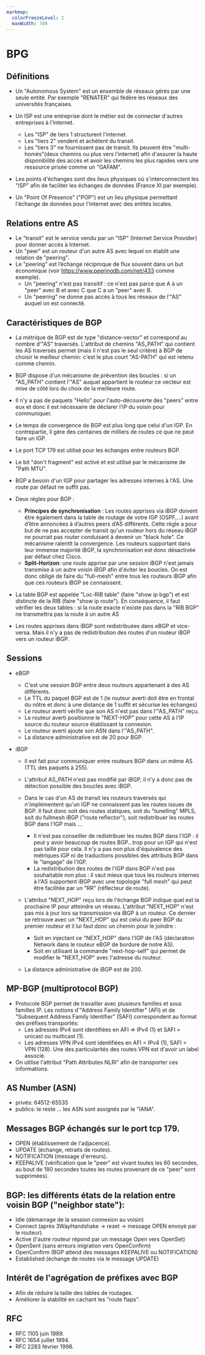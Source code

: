 ```yaml
---
markmap:
  colorFreezeLevel: 2
  maxWidth: 700
---
```


# BPG
## Définitions 

- Un "Autonomous System" est un ensemble de réseaux gérés par une seule entité. Par exemple "RENATER" qui fédère les réseaux des universités françaises.
- Un ISP est une entreprise dont le métier est de connecter d'autres entreprises à l'internet.
  
    - Les "ISP" de tiers 1 structurent l'internet.
    - Les "tiers 2" vendent et achètent du transit.
    - Les "tiers 3" ne fournissent pas de transit. Ils peuvent être "multi-homés"(deux chemins ou plus vers l'internet) afin d'assurer la haute disponibilité des accès et avoir les chemins les plus rapides vers une ressource prisée comme un "GAFAM".

- Les points d'échanges sont des lieux physiques où s'interconnectent les "ISP" afin de faciliter les échanges de données (France XI par exemple).
- Un "Point Of Presence" ("POP") est un lieu physique permettant l'échange de données pour l'internet avec des entités locales.

## Relations entre AS

- Le "transit" est le service vendu par un "ISP" (Internet Service Provider) pour donner accès à Internet.
- Un "peer" est un routeur d'un autre AS avec lequel on établit une relation de "peering".
- Le "peering" est l’échange réciproque de flux souvent dans un but économique (voir <https://www.peeringdb.com/net/433> comme exemple).
  - Un "peering" n'est pas transitif : ce n'est pas parce que A à un "peer" avec B et avec C que C a un "peer" avec B.
  - Un "peering" ne donne pas accès à tous les réseaux de l'"AS" auquel on est connecté.

## Caractéristiques de BGP

- La métrique de BGP est de type "distance-vector" et correspond au nombre d'"AS" traversés. L'attribut de chemins "AS_PATH" qui contient les AS traversés permet (mais il n'est pas le seul critère) à BGP de choisir le meilleur chemin: c'est le plus court "AS-PATH" qui est retenu comme chemin.
-  BGP dispose d'un mécanisme de prévention des boucles : si un "AS_PATH" contient l'"AS" auquel appartient le routeur ce vecteur est mise de côté lors du choix de la meilleure route.
- Il n'y a pas de paquets "Hello" pour l'auto-découverte des "peers" entre eux et donc il est nécessaire de déclarer l'IP du voisin pour communiquer.
- Le temps de convergence de BGP est plus long que celui d'un IGP. En contrepartie, il gère des centaines de milliers de routes ce que ne peut faire un IGP.
- Le port TCP 179 est utilisé pour les échanges entre routeurs BGP. 
- Le bit "don't fragment" est activé et est utilisé par le mécanisme de "Path MTU".
- BGP a besoin d'un IGP pour partager les adresses internes à l'AS. Une route par défaut ne suffit pas.
- Deux règles pour BGP :
   - **Principes de synchronisation** : Les routes apprises via iBGP doivent être également dans la table de routage de votre IGP (OSPF,…) avant d’être annoncées à d’autres peers d’AS différents. Cette règle a pour but de ne pas accepter de transit qu'un routeur hors du réseau iBGP ne pourrait pas router conduisant à devenir un "black hole". Ce mécanisme ralentit la convergence. Les routeurs supportant dans leur immense majorité iBGP, la synchronisation est donc désactivée par défaut chez Cisco.
   - **Split-Horizon**: une route apprise par une session iBGP n'est jamais transmise à un autre voisin iBGP afin d'éviter les boucles. On est donc obligé de faire du "full-mesh" entre tous les routeurs iBGP afin que ces routeurs iBGP se connaissent.

- La table BGP est appelée "Loc-RIB table" (faire "show ip bgp") et est distincte de la RIB (faire "show ip route"). En conséquence,  il faut vérifier les deux tables : si la route exacte n'existe pas dans la "RIB BGP" ne transmettra pas la route à un autre AS 
- Les routes apprises dans iBGP sont redistribuées dans eBGP et vice-versa. Mais il n'y a pas de redistribution des routes d'un routeur iBGP vers un routeur iBGP.

## Sessions

- eBGP
  - C'est une session BGP entre deux routeurs appartenant à des AS différents.
  - Le TTL du paquet BGP est de 1 (le routeur averti doit être en frontal du nôtre et donc à une distance de 1 suffit et sécurise les échanges)
  - Le routeur averti vérifie que son AS n'est pas dans l'"AS_PATH" reçu. 
  - Le routeur averti positionne le "NEXT-HOP" pour cette AS à l'IP source du routeur source établissant la connexion.
  - Le routeur averti ajoute son ASN dans l'"AS_PATH".
  - La distance administrative est de 20 pour BGP.
  
- iBGP 
  - Il est fait pour communiquer entre routeurs BGP dans un même AS (TTL des paquets à 255).
  - L'attribut AS_PATH n'est pas modifié par iBGP, il n'y a donc pas de détection possible des boucles avec iBGP.
 
  - Dans le cas d'un AS de transit les routeurs traversés qui n'implémentent qu'un IGP ne connaissent 
    pas les routes issues de BGP. Il faut donc soit des routes statiques, soit du "tunelling" MPLS, soit du fullmesh iBGP ("route reflector"), soit redistribuer les routes BGP dans l'IGP mais ...
    - Il n'est pas conseiller de redistribuer les routes BGP dans l'IGP : il peut y avoir beaucoup de routes BGP...trop pour un IGP qui n'est pas taillé pour cela. Il n'y a pas non plus d'équivalence des métriques IGP ni de traductions possibles des attributs BGP dans le "langage" de l'IGP. 
    - La redistribution des routes de l'IGP dans BGP n'est pas souhaitable non plus : il vaut mieux que tous les routeurs internes à l'AS supportent iBGP avec une topologie "full mesh" qui peut être facilitée par un "RR" (réflecteur de route).
  - L'attribut "NEXT_HOP" reçu lors de l'échange BGP indique quel est la prochaine IP pour atteindre un réseau. L'attribut "NEXT_HOP" n'est pas mis à jour lors sa transmission via iBGP à un routeur. Ce dernier se retrouve avec un "NEXT_HOP" qui est celui du peer BGP du premier routeur et il lui faut donc un chemin pour le joindre :  
     - Soit en injectant ce "NEXT_HOP"  dans l'IGP de l'AS (déclaration Network dans le routeur eBGP de bordure de notre AS).
     - Soit en utilisant la commande "next-hop-self" qui permet de modifier le "NEXT_HOP" avec l'adresse du routeur.
  - La distance administrative de iBGP est de 200. 
   
## MP-BGP (multiprotocol BGP)

- Protocole BGP permet de travailler avec plusieurs familles et sous familles IP.
Les notions d'"Address Family Identifier" (AFI) et de "Subsequent Address Family Identifier" (SAFI) correspondent au format des préfixes transportés:
  - Les adresses IPv4 sont identifiées en AFI => IPv4 (1) et SAFI = unicast ou multicast (1).
  - Les adresses VPN IPv4 sont identifiées en AFI = IPv4 (1), SAFI = VPN (128). Une des particularités des routes VPN est d'avoir un label associé.
- On utilise l'attribut "Path Attributes NLRI" afin de transporter ces informations.
      
## AS Number (ASN)

- privés: 64512-65535
- publics: le reste ... les ASN sont assignés par le "IANA". 



## Messages BGP échangés sur le port tcp 179.

- OPEN (établissement de l'adjacence).
- UPDATE (échange, retraits de routes).
- NOTIFICATION (message d'erreurs).
- KEEPALIVE (vérification que le "peer" est vivant toutes les 60 secondes, au bout de 180 secondes toutes les routes provenant de ce "peer" sont supprimées).

 ## BGP: les différents états de la relation entre voisin BGP ("neighbor state"):

- Idle (démarrage de la session connexion au voisin)
- Connect (après 3WayHandshake -> reset -> message OPEN envoyé par le routeur).
- Active (l'autre routeur répond par un message Open vers OpenSet)
- OpenSent (sans erreurs migration vers OpenConfirm)
- OpenConfirm (BGP attend des messages KEEPALIVE ou NOTIFICATION)
- Established (échange de routes via le message UPDATE)

## Intérêt de l'agrégation de préfixes avec BGP

- Afin de réduire la taille des tables de routages.
- Améliorer la stabilité en cachant les "route flaps". 

## RFC

- RFC 1105 juin 1989.
- RFC 1654 juillet 1994.
- RFC 2283 février 1998.

